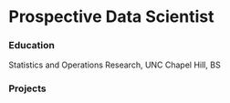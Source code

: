 # Prospective Data Scientist

### Education
Statistics and Operations Research, UNC Chapel Hill, BS

### Projects

